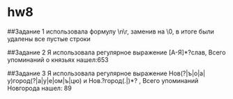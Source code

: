 # hw8

##Задание 1
использовала формулу \n\r, заменив на \0, в итоге были удалены все пустые строки

##Задание 2
Я использовала регулярное выражение [А-Я]*?слав, Всего упоминаний о князьях нашел:653

##Задание 3
Я использовала регулярное выражение Нов(?|ъ|о|а|у)город(?|а|у|е|ом|ъ|цю) и Нов.?город(.|)*? , Всего упоминаний Новгорода нашел: 89
